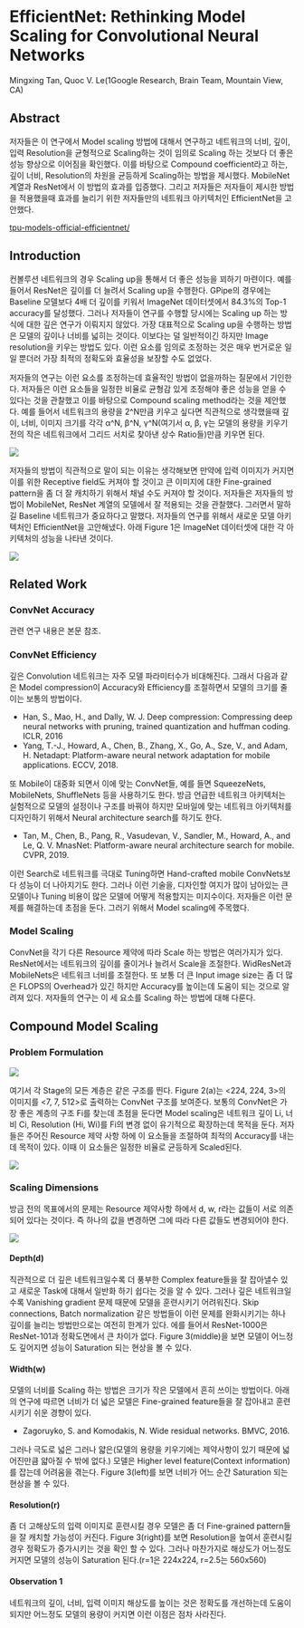 # EfficientNet: Rethinking Model Scaling for Convolutional Neural Networks

Mingxing Tan, Quoc V. Le(1Google Research, Brain Team, Mountain View, CA)



## Abstract

저자들은 이 연구에서 Model scaling 방법에 대해서 연구하고 네트워크의 너비, 깊이, 입력 Resolution을 균형적으로 Scaling하는 것이 임의로 Scaling 하는 것보다 더 좋은 성능 향상으로 이어짐을 확인했다. 이를 바탕으로 Compound coefficient라고 하는, 깊이 너비, Resolution의 차원을 균등하게 Scaling하는 방법을 제시했다. MobileNet 계열과 ResNet에서 이 방법의 효과를 입증했다.  그리고 저자들은 저자들이 제시한 방법을 적용했을때 효과를 늘리기 위한 저자들만의 네트워크 아키텍처인 EfficientNet을 고안했다.

[tpu-models-official-efficientnet/]( https://github.com/tensorflow/tpu/tree/master/models/official/efficientnet)



## Introduction

컨볼루션 네트워크의 경우 Scaling up을 통해서 더 좋은 성능을 꾀하기 마련이다. 예를 들어서 ResNet은 깊이를 더 늘려서 Scaling up을 수행한다. GPipe의 경우에는 Baseline 모델보다 4배 더 깊이를 키워서 ImageNet 데이터셋에서 84.3%의 Top-1 accuracy를 달성했다. 그러나 저자들이 연구를 수행할 당시에는 Scaling up 하는 방식에 대한 깊은 연구가 이뤄지지 않았다. 가장 대표적으로 Scaling up을 수행하는 방법은 모델의 깊이나 너비를 넓히는 것이다. 이보다는 덜 일반적이긴 하지만 Image resolution을 키우는 방법도 있다. 이런 요소를 임의로 조정하는 것은 매우 번거로운 일일 뿐더러 가장 최적의 정확도와 효율성을 보장할 수도 없었다. 

저자들의 연구는 이런 요소를 조정하는데 효율적인 방법이 없을까하는 질문에서 기인한다. 저자들은 이런 요소들을 일정한 비율로 균형감 있게 조정해야 좋은 성능을 얻을 수 있다는 것을 관찰했고 이를 바탕으로 Compound scaling method라는 것을 제안했다. 예를 들어서 네트워크의 용량을 2^N만큼 키우고 싶다면 직관적으로 생각했을때 깊이, 너비, 이미지 크기를 각각 α^N, β^N, γ^N(여기서 α, β, γ는 모델의 용량을 키우기 전의 작은 네트워크에서 그리드 서치로 찾아낸 상수 Ratio들)만큼 키우면 된다. 

![](./Figure/EfficientNet_Rethinking_Model_Scaling_for_Convolutional_Neural_Networks1.JPG)

저자들의 방법이 직관적으로 말이 되는 이유는 생각해보면 만약에 입력 이미지가 커지면 이를 위한 Receptive field도 커져야 할 것이고 큰 이미지에 대한 Fine-grained pattern을 좀 더 잘 캐치하기 위해서 채널 수도 커져야 할 것이다. 저자들은 저자들의 방법이 MobileNet, ResNet 계열의 모델에서 잘 적용되는 것을 관찰했다. 그러면서 말하길 Baseline 네트워크가 중요하다고 말했다. 저자들의 연구를 위해서 새로운 모델 아키텍처인 EfficientNet을 고안해냈다. 아래 Figure 1은 ImageNet 데이터셋에 대한 각 아키텍처의 성능을 나타낸 것이다. 

![](./Figure/EfficientNet_Rethinking_Model_Scaling_for_Convolutional_Neural_Networks2.JPG)



## Related Work

### ConvNet Accuracy

관련 연구 내용은 본문 참조. 



### ConvNet Efficiency

깊은 Convolution 네트워크는 자주 모델 파라미터수가 비대해진다. 그래서 다음과 같은 Model compression이 Accuracy와 Efficiency를 조절하면서 모델의 크기를 줄이는 보통의 방법이다. 

- Han, S., Mao, H., and Dally, W. J. Deep compression: Compressing deep neural networks with pruning, trained quantization and huffman coding. ICLR, 2016
- Yang, T.-J., Howard, A., Chen, B., Zhang, X., Go, A., Sze, V., and Adam, H. Netadapt: Platform-aware neural network adaptation for mobile applications. ECCV, 2018.

또 Mobile이 대중화 되면서 이에 맞는 ConvNet들, 예를 들면 SqueezeNets, MobileNets, ShuffleNets 등을 사용하기도 한다. 방금 언급한 네트워크 아키텍처는 실험적으로 모델의 설정이나 구조를 바꿔야 하지만 모바일에 맞는 네트워크 아키텍처를 디자인하기 위해서 Neural architecture search를 하기도 한다. 

- Tan, M., Chen, B., Pang, R., Vasudevan, V., Sandler, M., Howard, A., and Le, Q. V. MnasNet: Platform-aware neural architecture search for mobile. CVPR, 2019.

이런 Search로 네트워크를 극대로 Tuning하면 Hand-crafted mobile ConvNets보다 성능이 더 나아지기도 한다. 그러나 이런 기술을, 디자인할 여지가 많이 남아있는 큰 모델이나 Tuning 비용이 많은 모델에 어떻게 적용할지는 미지수이다. 저자들은 이런 문제를 해결하는데 초점을 둔다. 그러기 위해서 Model scaling에 주목했다. 



### Model Scaling

ConvNet을 각기 다른 Resource 제약에 따라 Scale 하는 방법은 여러가지가 있다. ResNet에서는 네트워크의 깊이를 줄이거나 늘려서 Scale을 조절한다. WidResNet과 MobileNets은 네트워크 너비를 조절한다. 또 보통 더 큰 Input image size는 좀 더 많은 FLOPS의 Overhead가 있긴 하지만 Accuracy를 높이는데 도움이 되는 것으로 알려져 있다. 저자들의 연구는 이 세 요소를 Scaling 하는 방법에 대해 다룬다. 



## Compound Model Scaling

### Problem Formulation

![](./Figure/EfficientNet_Rethinking_Model_Scaling_for_Convolutional_Neural_Networks3.JPG)

여기서 각 Stage의 모든 계층은 같은 구조를 띈다. Figure 2(a)는 <224, 224, 3>의 이미지를 <7, 7, 512>로 출력하는  ConvNet 구조를 보여준다. 보통의 ConvNet은 가장 좋은 계층의 구조 Fi를 찾는데 초점을 둔다면 Model scaling은 네트워크 깊이 Li, 너비 Ci, Resolution (Hi, Wi)를 Fi의 변경 없이 유기적으로 확장하는데 목적을 둔다. 저자들은 주어진 Resource 제약 사항 하에 이 요소들을 조절하여 최적의 Accuracy를 내는데 목적이 있다. 이때 이 요소들은 일정한 비율로 균등하게 Scaled된다. 

![](./Figure/EfficientNet_Rethinking_Model_Scaling_for_Convolutional_Neural_Networks4.JPG)





### Scaling Dimensions

방금 전의 목표에서의 문제는 Resource 제약사항 하에서 d, w, r라는 값들이 서로 의존되어 있다는 것이다. 즉 하나의 값을 변경하면 그에 따라 다른 값들도 변경되어야 한다. 

![](./Figure/EfficientNet_Rethinking_Model_Scaling_for_Convolutional_Neural_Networks5.JPG)



#### Depth(d)

직관적으로 더 깊은 네트워크일수록 더 풍부한 Complex feature들을 잘 잡아낼수 있고 새로운 Task에 대해서 일반화 하기 쉽다는 것을 알 수 있다. 그러나 깊은 네트워크일수록 Vanishing gradient 문제 때문에 모델을 훈련시키기 어려워진다. Skip connections, Batch normalization 같은 방법들이 이런 문제를 완화시키기는 하나 깊이를 늘리는 방법만으로는 여전히 한계가 있다. 에를 들어서 ResNet-1000은 ResNet-101과 정확도면에서 큰 차이가 없다. Figure 3(middle)을 보면 모델이 어느정도 깊어지면 성능이 Saturation 되는 현상을 볼 수 있다. 



#### Width(w)

모델의 너비를 Scaling 하는 방법은 크기가 작은 모델에서 흔히 쓰이는 방법이다. 아래의 연구에 따르면 너비가 더 넓은 모델은 Fine-grained feature들을 잘 잡아내고 훈련 시키기 쉬운 경향이 있다. 

- Zagoruyko, S. and Komodakis, N. Wide residual networks. BMVC, 2016.

그러나 극도로 넓은 그러나 얇은(모델의 용량을 키우기에는 제약사항이 있기 때문에 넓어진만큼 얇아질 수 밖에 없다.) 모델은 Higher level feature(Context information)를 잡는데 어려움을 겪는다. Figure 3(left)를 보면 너비가 어느 순간 Saturation 되는 현상을 볼 수 있다. 



#### Resolution(r)

좀 더 고해상도의 입력 이미지로 훈련시킬 경우 모델은 좀 더 Fine-grained pattern들을 잘 캐치할 가능성이 커진다. Figure 3(right)를 보면 Resolution을 높여서 훈련시킬 경우 정확도가 증가시키는 것을 확인 할 수 있다. 그러나 마찬가지로 해상도가 어느정도 커지면 모델의 성능이 Saturation 된다.(r=1은 224x224, r=2.5는 560x560)



#### Observation 1

네트워크의 깊이, 너비, 입력 이미지 해상도를 높이는 것은 정확도를 개선하는데 도움이 되지만 어느정도 모델의 용량이 커지면 이런 이점은 점차 사라진다. 

